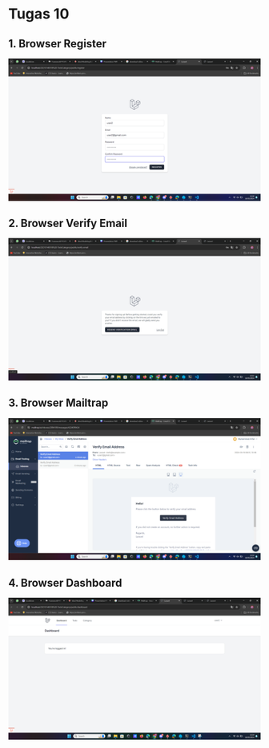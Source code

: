 # Tugas 10

## 1. Browser Register

![Alt text](screenshot/tugas10/1.png)

## 2. Browser Verify Email

![Alt text](screenshot/tugas10/2.png)

## 3. Browser Mailtrap 

![Alt text](screenshot/tugas10/3.png)

## 4. Browser Dashboard
![Alt text](screenshot/tugas10/4.png)
